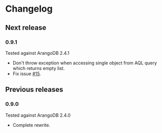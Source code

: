 # Changelog

## Next release

### 0.9.1

Tested against ArangoDB 2.4.1

- Don't throw exception when accessing single object from AQL query which returns empty list.
- Fix issue [#15](https://github.com/yojimbo87/ArangoDB-NET/issues/15).

## Previous releases

### 0.9.0

Tested against ArangoDB 2.4.0

- Complete rewrite.
